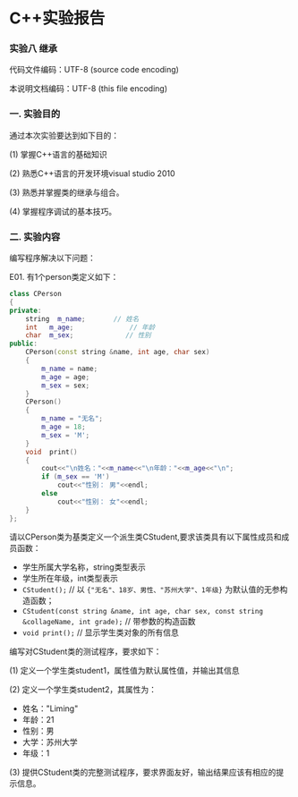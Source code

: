 # C++实验报告

### 实验八 继承

代码文件编码：UTF-8 (source code encoding)

本说明文档编码：UTF-8 (this file encoding)

### 一.   实验目的

通过本次实验要达到如下目的：

(1)	掌握C++语言的基础知识

(2)	熟悉C++语言的开发环境visual studio 2010

(3)	熟悉并掌握类的继承与组合。

(4)	掌握程序调试的基本技巧。

### 二.	实验内容

编写程序解决以下问题：

E01. 有1个person类定义如下：

~~~c++
class CPerson
{
private:
    string  m_name;       // 姓名
    int   m_age;		      // 年龄
    char  m_sex;		     // 性别
public:
    CPerson(const string &name, int age, char sex)
    {
        m_name = name;
        m_age = age;
        m_sex = sex;
    }
    CPerson()
    {
        m_name = "无名";
        m_age = 18;
        m_sex = 'M';
    }
    void  print()
    {
        cout<<"\n姓名："<<m_name<<"\n年龄："<<m_age<<"\n";
        if (m_sex == 'M')
            cout<<"性别： 男"<<endl;
        else 
            cout<<"性别： 女"<<endl;
    } 
};
~~~

请以CPerson类为基类定义一个派生类CStudent,要求该类具有以下属性成员和成员函数：

-	学生所属大学名称，string类型表示
-	学生所在年级，int类型表示
-	`CStudent();`    // 以 `{"无名"、18岁、男性、"苏州大学"、1年级}` 为默认值的无参构造函数；
-	`CStudent(const string &name, int age, char sex, const string &collageName, int grade);`  // 带参数的构造函数
-	`void print();`    // 显示学生类对象的所有信息

编写对CStudent类的测试程序，要求如下：

(1)	定义一个学生类student1，属性值为默认属性值，并输出其信息

(2)	定义一个学生类student2，其属性为：

-	姓名："Liming"
-	年龄：21
-	性别：男
-	大学：苏州大学
-	年级：1

(3)	提供CStudent类的完整测试程序，要求界面友好，输出结果应该有相应的提示信息。
